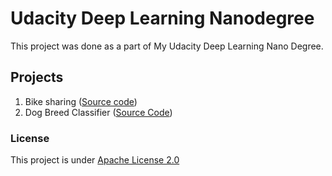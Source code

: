 # Udacity Deep Learning Nanodegree
This project was done as a part of My Udacity Deep Learning Nano Degree.

## Projects
1. Bike sharing ([Source code](https://github.com/Iamsdt/UdacityDeepLearningNanodegree/blob/master/Neural%20Networks/Project1/Your_first_neural_network.ipynb))
2. Dog Breed Classifier ([Source Code](https://github.com/Iamsdt/UdacityDeepLearningNanodegree/blob/master/CNN/Project2/dog_app.ipynb))


### License

This project is under [Apache License 2.0]( https://github.com/Iamsdt/UdacityDeepLearningNanodegree/blob/master/LICENSE )
